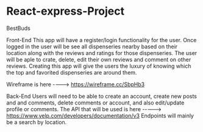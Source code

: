 # React-express-Project

BestBuds

Front-End
This app will have a register/login functionality for the user. Once logged in the user will be see all dispenseries nearby  based on their location along with the reviews and ratings for those dispenseries. The user will be aple to crate, delete, edit their own reviews and comment on other reviews. Creating this app will give the users the luxury of knowing which the top and favorited dispenseries are around them. 

Wireframe is here ----> https://wireframe.cc/SbpHb3

Back-End
Users will need to be able to create an account, create new posts and and comments, delete comments or account, and also edit/update profile or comments. The API that will be used is here -----> https://www.yelp.com/developers/documentation/v3
Endpoints will mainly be a search by location. 


